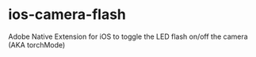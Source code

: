 ios-camera-flash
================

Adobe Native Extension for iOS to toggle the LED flash on/off the camera (AKA torchMode) 
